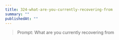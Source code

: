 ```yaml
---
title: 324-what-are-you-currently-recovering-from
summary: ""
publishedAt: ""
---
```


> Prompt: What are you currently recovering from

